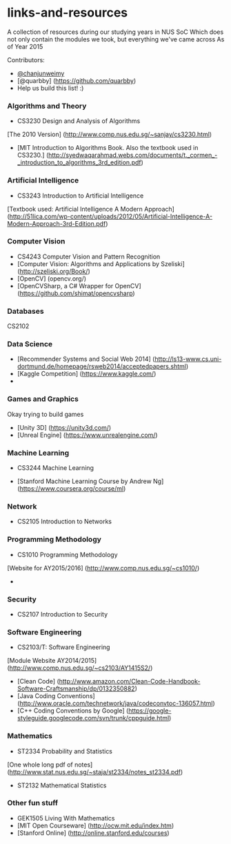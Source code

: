 # links-and-resources
A collection of resources during our studying years in NUS SoC
Which does not only contain the modules we took, but everything we've came across 
As of Year 2015 

Contributors:
* [@chanjunweimy](https://github.com/chanjunweimy)
* [@quarbby] (https://github.com/quarbby)
* Help us build this list! :) 

### Algorithms and Theory
* CS3230 Design and Analysis of Algorithms 

[The 2010 Version] (http://www.comp.nus.edu.sg/~sanjay/cs3230.html)

* [MIT Introduction to Algorithms Book. Also the textbook used in CS3230.] (http://syedwaqarahmad.webs.com/documents/t._cormen_-_introduction_to_algorithms_3rd_edition.pdf)

### Artificial Intelligence 
* CS3243 Introduction to Artificial Intelligence

[Textbook used: Artificial Intelligence A Modern Approach] (http://51lica.com/wp-content/uploads/2012/05/Artificial-Intelligence-A-Modern-Approach-3rd-Edition.pdf)

### Computer Vision
* CS4243 Computer Vision and Pattern Recognition
* [Computer Vision: Algorithms and Applications by Szeliski] (http://szeliski.org/Book/)
* [OpenCV] (opencv.org/)
* [OpenCVSharp, a C# Wrapper for OpenCV] (https://github.com/shimat/opencvsharp)

### Databases 
CS2102

### Data Science  
* [Recommender Systems and Social Web 2014] (http://ls13-www.cs.uni-dortmund.de/homepage/rsweb2014/acceptedpapers.shtml)
* [Kaggle Competition] (https://www.kaggle.com/)
* 

### Games and Graphics 
Okay trying to build games 
* [Unity 3D] (https://unity3d.com/)
* [Unreal Engine] (https://www.unrealengine.com/)

### Machine Learning 
- CS3244 Machine Learning 
* [Stanford Machine Learning Course by Andrew Ng] (https://www.coursera.org/course/ml)

### Network
* CS2105 Introduction to Networks

### Programming Methodology
* CS1010 Programming Methodology 

[Website for AY2015/2016] (http://www.comp.nus.edu.sg/~cs1010/)

* 

### Security
* CS2107 Introduction to Security

### Software Engineering 
* CS2103/T: Software Engineering 

[Module Website AY2014/2015] (http://www.comp.nus.edu.sg/~cs2103/AY1415S2/) 
* [Clean Code] (http://www.amazon.com/Clean-Code-Handbook-Software-Craftsmanship/dp/0132350882)
* [Java Coding Conventions] (http://www.oracle.com/technetwork/java/codeconvtoc-136057.html)
* [C++ Coding Conventions by Google] (https://google-styleguide.googlecode.com/svn/trunk/cppguide.html)

### Mathematics 
* ST2334 Probability and Statistics

[One whole long pdf of notes] (http://www.stat.nus.edu.sg/~staja/st2334/notes_st2334.pdf)
* ST2132 Mathematical Statistics 

### Other fun stuff 
* GEK1505 Living With Mathematics
* [MIT Open Courseware] (http://ocw.mit.edu/index.htm)
* [Stanford Online] (http://online.stanford.edu/courses)
